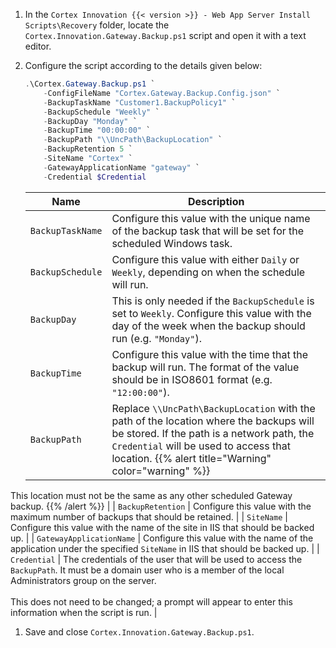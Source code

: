 1. In the `Cortex Innovation {{< version >}} - Web App Server Install Scripts\Recovery` folder, locate the `Cortex.Innovation.Gateway.Backup.ps1` script and open it with a text editor.
1. Configure the script according to the details given below:

    ```powershell
    .\Cortex.Gateway.Backup.ps1 `
        -ConfigFileName "Cortex.Gateway.Backup.Config.json" `
        -BackupTaskName "Customer1.BackupPolicy1" `
        -BackupSchedule "Weekly" `
        -BackupDay "Monday" `
        -BackupTime "00:00:00" `
        -BackupPath "\\UncPath\BackupLocation" `
        -BackupRetention 5 `
        -SiteName "Cortex" `
        -GatewayApplicationName "gateway" `
        -Credential $Credential
    ```

    | Name                       | Description |
    |----------------------------|-------------|
    | `BackupTaskName`           | Configure this value with the unique name of the backup task that will be set for the scheduled Windows task. |
    | `BackupSchedule`           | Configure this value with either `Daily` or `Weekly`, depending on when the schedule will run. |
    | `BackupDay`                | This is only needed if the `BackupSchedule` is set to `Weekly`. Configure this value with the day of the week when the backup should run (e.g. `"Monday"`). |
    | `BackupTime`               | Configure this value with the time that the backup will run. The format of the value should be in ISO8601 format (e.g. `"12:00:00"`). |
    | `BackupPath`               | Replace `\\UncPath\BackupLocation` with the path of the location where the backups will be stored. If the path is a network path, the `Credential` will be used to access that location. {{% alert title="Warning" color="warning" %}}
This location must not be the same as any other scheduled Gateway backup.
{{% /alert %}} |
    | `BackupRetention`          | Configure this value with the maximum number of backups that should be retained. |
    | `SiteName`                 | Configure this value with the name of the site in IIS that should be backed up. |
    | `GatewayApplicationName`   | Configure this value with the name of the application under the specified `SiteName` in IIS that should be backed up. |
    | `Credential`               | The credentials of the user that will be used to access the `BackupPath`. It must be a domain user who is a member of the local Administrators group on the server. <br /><br /> This does not need to be changed; a prompt will appear to enter this information when the script is run. |

1. Save and close `Cortex.Innovation.Gateway.Backup.ps1`.